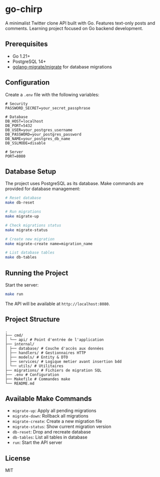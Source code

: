 # go-chirp

A minimalist Twitter clone API built with Go. Features text-only posts and comments. Learning project focused on Go backend development.

## Prerequisites

- Go 1.21+
- PostgreSQL 14+
- [golang-migrate/migrate](https://github.com/golang-migrate/migrate) for database migrations

## Configuration

Create a `.env` file with the following variables:

```env
# Security
PASSWORD_SECRET=your_secret_passphrase

# Database
DB_HOST=localhost
DB_PORT=5432
DB_USER=your_postgres_username
DB_PASSWORD=your_postgres_password
DB_NAME=your_postgres_db_name
DB_SSLMODE=disable

# Server
PORT=8080
```

## Database Setup

The project uses PostgreSQL as its database. Make commands are provided for database management:

```bash
# Reset database
make db-reset

# Run migrations
make migrate-up

# Check migrations status
make migrate-status

# Create new migration
make migrate-create name=migration_name

# List database tables
make db-tables
```

## Running the Project

Start the server:

```bash
make run
```

The API will be available at `http://localhost:8080`.

## Project Structure

```
.
├── cmd/
│ └── api/ # Point d'entrée de l'application
├── internal/
│ ├── database/ # Couche d'accès aux données
│ ├── handlers/ # Gestionnaires HTTP
│ ├── models/ # Entity & DTO
│ ├── services/ # Logique metier avant insertion bdd
│ └── utils/ # Utilitaires
├── migrations/ # Fichiers de migration SQL
├── .env # Configuration
├── Makefile # Commandes make
└── README.md
```

## Available Make Commands

- `migrate-up`: Apply all pending migrations
- `migrate-down`: Rollback all migrations
- `migrate-create`: Create a new migration file
- `migrate-status`: Show current migration version
- `db-reset`: Drop and recreate database
- `db-tables`: List all tables in database
- `run`: Start the API server

## License

MIT